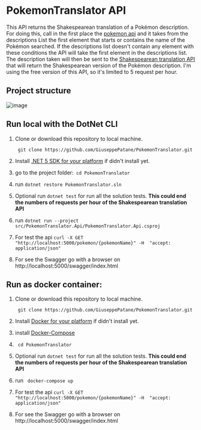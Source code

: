 # PokemonTranslator API
This API returns the Shakespearean translation of a Pokémon description.
For doing this, call in the first place the [pokemon api](https://pokeapi.co/) and it takes from the descriptions List the first element that starts or contains the name of the Pokémon searched. If the descriptions list doesn't contain any element with these conditions the API will take the first element in the descriptions list.
The description taken  will then be sent to the [Shakespearean translation  API](https://funtranslations.com/api/shakespeare)  that will return the Shakespearean version of the Pokémon description. I'm using the free version of this API, so it's limited to 5 request per hour.



## Project structure 

![image](https://user-images.githubusercontent.com/13527363/104906023-739a1e00-5983-11eb-9493-038ac5805c11.png)



## Run local with the DotNet CLI

1. Clone or download this repository to local machine.

    ` git clone https://github.com/GiuseppePatane/PokemonTranslator.git` 

2. Install [.NET 5 SDK for your platform](https://www.microsoft.com/net/core#windowscmd) if didn't install yet.

3. go to the project folder:` cd PokemonTranslator` 

4.  run `dotnet restore PokemonTranslator.sln` 

5.  Optional run  `dotnet test`  for run all the solution tests.   **This could end the numbers of requests per hour of the Shakespearean translation API** 

6. run `dotnet run --project src/PokemonTranslator.Api/PokemonTranslator.Api.csproj` 

7. For test the api `curl -X GET "http://localhost:5000/pokemon/{pokemonName}" -H  "accept: application/json"`

8. For see the Swagger go with a browser on http://localhost:5000/swagger/index.html

## Run as docker container:

1. Clone or download this repository to local machine.

    ` git clone https://github.com/GiuseppePatane/PokemonTranslator.git` 
   
2. Install [Docker for your platform](https://www.docker.com/get-started) if didn't install yet.

3. install [Docker-Compose](https://docs.docker.com/compose/install/)  

4. ` cd PokemonTranslator` 

5. Optional run  `dotnet test`  for run all the solution tests.   **This could end the numbers of requests per hour of the Shakespearean translation API** 

6. run  ` docker-compose up` 

7. For test the api `curl -X GET "http://localhost:5000/pokemon/{pokemonName}" -H  "accept: application/json"`

8. For see the Swagger go with a browser on http://localhost:5000/swagger/index.html


